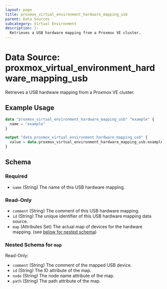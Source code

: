 ```yaml
---
layout: page
title: proxmox_virtual_environment_hardware_mapping_usb
parent: Data Sources
subcategory: Virtual Environment
description: |-
  Retrieves a USB hardware mapping from a Proxmox VE cluster.
---
```


# Data Source: proxmox_virtual_environment_hardware_mapping_usb

Retrieves a USB hardware mapping from a Proxmox VE cluster.

## Example Usage

```terraform
data "proxmox_virtual_environment_hardware_mapping_usb" "example" {
  name = "example"
}

output "data_proxmox_virtual_environment_hardware_mapping_usb" {
  value = data.proxmox_virtual_environment_hardware_mapping_usb.example
}
```

<!-- schema generated by tfplugindocs -->
## Schema

### Required

- `name` (String) The name of this USB hardware mapping.

### Read-Only

- `comment` (String) The comment of this USB hardware mapping.
- `id` (String) The unique identifier of this USB hardware mapping data source.
- `map` (Attributes Set) The actual map of devices for the hardware mapping. (see [below for nested schema](#nestedatt--map))

<a id="nestedatt--map"></a>
### Nested Schema for `map`

Read-Only:

- `comment` (String) The comment of the mapped USB device.
- `id` (String) The ID attribute of the map.
- `node` (String) The node name attribute of the map.
- `path` (String) The path attribute of the map.
